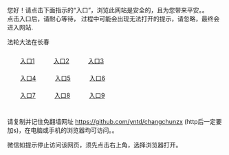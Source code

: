 您好！请点击下面指示的“入口”，浏览此网站是安全的，且为您带来平安。。 <br/>
点击入口后，请耐心等待， 过程中可能会出现无法打开的提示，请忽略，最终会进入网站. </br>

法轮大法在长春<br/>
<div style="padding:10px"><a style="margin:20px" target="_blank" href="https://dkf1qkuuu24p.cloudfront.net/2Qpsp?lpxnjdoz" id="ccLink1" rel="nofollow">入口1</a> <a target="_blank" style="margin:20px" href="https://d1dnib3rx0g6iq.cloudfront.net/2Qpsp?wlaagpok" id="ccLink2" rel="nofollow">入口2</a> <a style="margin:20px" target="_blank" href="https://d3u3qep8a7a5gx.cloudfront.net/2Qpsp?jjgee" id="ccLink3" rel="nofollow">入口3</a></div>

<div style="padding:10px" ><a style="margin:20px" target="_blank" href="https://dkf1qkuuu24p.cloudfront.net/2Qpsp?lpxnjdoz" id="ccLink4" rel="nofollow">入口4</a> <a style="margin:20px" href="https://d1dnib3rx0g6iq.cloudfront.net/2Qpsp?wlaagpok" target="_blank" id="ccLink5" rel="nofollow">入口5</a> <a style="margin:20px" href="https://d3u3qep8a7a5gx.cloudfront.net/2Qpsp?jjgee" target="_blank" id="ccLink6" rel="nofollow">入口6</a></div>

<div style="padding:10px"><a style="margin:20px" target="_blank" href="https://dkf1qkuuu24p.cloudfront.net/2Qpsp?lpxnjdoz" id="ccLink7" rel="nofollow">入口7</a> <a style="margin:20px" href="https://d1dnib3rx0g6iq.cloudfront.net/2Qpsp?wlaagpok" target="_blank" id="ccLink8" rel="nofollow">入口8</a> <a style="margin:20px" target="_blank" href="https://d3u3qep8a7a5gx.cloudfront.net/2Qpsp?jjgee" id="ccLink9" rel="nofollow">入口9</a></div>

<br/>



请复制并记住免翻墙网址 https://github.com/yntd/changchunzx (http后一定要加s)，在电脑或手机的浏览器均可访问。。<br/>

微信如提示停止访问该网页，须先点击右上角，选择浏览器打开。
